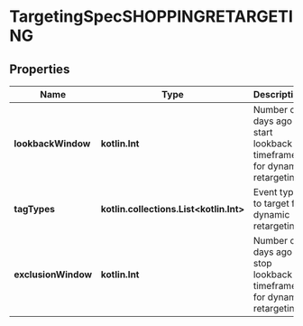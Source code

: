 
# TargetingSpecSHOPPINGRETARGETING

## Properties
Name | Type | Description | Notes
------------ | ------------- | ------------- | -------------
**lookbackWindow** | **kotlin.Int** | Number of days ago to start lookback timeframe for dynamic retargeting |  [optional]
**tagTypes** | **kotlin.collections.List&lt;kotlin.Int&gt;** | Event types to target for dynamic retargeting |  [optional]
**exclusionWindow** | **kotlin.Int** | Number of days ago to stop lookback timeframe for dynamic retargeting |  [optional]



